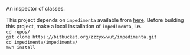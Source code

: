 An inspector of classes.

This project depends on `impedimenta` available from
[here](https://bitbucket.org/zzzyxwvut/impedimenta.git "here").
Before building this project, make a local installation of `impedimenta`, i.e.  
`cd repos/`  
`git clone https://bitbucket.org/zzzyxwvut/impedimenta.git`  
`cd impedimenta/impedimenta/`  
`mvn install`
